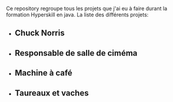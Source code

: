 Ce repository regroupe tous les projets que j'ai eu à faire durant la formation Hyperskill en java.
La liste des différents projets:
- ## Chuck Norris
- ## Responsable de salle de ciméma
- ## Machine à café
- ## Taureaux et vaches
